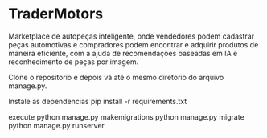 # TraderMotors
Marketplace de autopeças inteligente, onde vendedores podem cadastrar peças automotivas e compradores podem encontrar e adquirir produtos de maneira eficiente, com a ajuda de recomendações baseadas em IA e reconhecimento de peças por imagem.


Clone o repositorio e depois vá até o mesmo diretorio do arquivo manage.py.



Instale as dependencias
pip install -r requirements.txt 



execute
python manage.py makemigrations
python manage.py migrate
python manage.py runserver
